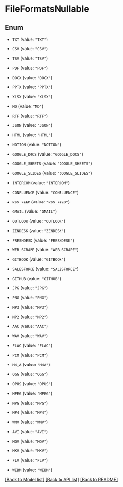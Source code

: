 # FileFormatsNullable

## Enum


* `TXT` (value: `"TXT"`)

* `CSV` (value: `"CSV"`)

* `TSV` (value: `"TSV"`)

* `PDF` (value: `"PDF"`)

* `DOCX` (value: `"DOCX"`)

* `PPTX` (value: `"PPTX"`)

* `XLSX` (value: `"XLSX"`)

* `MD` (value: `"MD"`)

* `RTF` (value: `"RTF"`)

* `JSON` (value: `"JSON"`)

* `HTML` (value: `"HTML"`)

* `NOTION` (value: `"NOTION"`)

* `GOOGLE_DOCS` (value: `"GOOGLE_DOCS"`)

* `GOOGLE_SHEETS` (value: `"GOOGLE_SHEETS"`)

* `GOOGLE_SLIDES` (value: `"GOOGLE_SLIDES"`)

* `INTERCOM` (value: `"INTERCOM"`)

* `CONFLUENCE` (value: `"CONFLUENCE"`)

* `RSS_FEED` (value: `"RSS_FEED"`)

* `GMAIL` (value: `"GMAIL"`)

* `OUTLOOK` (value: `"OUTLOOK"`)

* `ZENDESK` (value: `"ZENDESK"`)

* `FRESHDESK` (value: `"FRESHDESK"`)

* `WEB_SCRAPE` (value: `"WEB_SCRAPE"`)

* `GITBOOK` (value: `"GITBOOK"`)

* `SALESFORCE` (value: `"SALESFORCE"`)

* `GITHUB` (value: `"GITHUB"`)

* `JPG` (value: `"JPG"`)

* `PNG` (value: `"PNG"`)

* `MP3` (value: `"MP3"`)

* `MP2` (value: `"MP2"`)

* `AAC` (value: `"AAC"`)

* `WAV` (value: `"WAV"`)

* `FLAC` (value: `"FLAC"`)

* `PCM` (value: `"PCM"`)

* `M4_A` (value: `"M4A"`)

* `OGG` (value: `"OGG"`)

* `OPUS` (value: `"OPUS"`)

* `MPEG` (value: `"MPEG"`)

* `MPG` (value: `"MPG"`)

* `MP4` (value: `"MP4"`)

* `WMV` (value: `"WMV"`)

* `AVI` (value: `"AVI"`)

* `MOV` (value: `"MOV"`)

* `MKV` (value: `"MKV"`)

* `FLV` (value: `"FLV"`)

* `WEBM` (value: `"WEBM"`)


[[Back to Model list]](../README.md#documentation-for-models) [[Back to API list]](../README.md#documentation-for-api-endpoints) [[Back to README]](../README.md)


